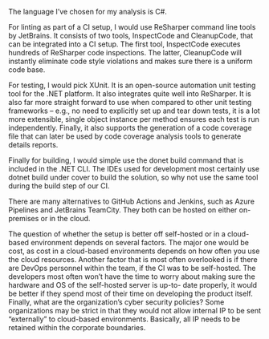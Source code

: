 The language I’ve chosen for my analysis is C#.

For linting as part of a CI setup, I would use ReSharper command line tools by JetBrains. It consists of
two tools, InspectCode and CleanupCode, that can be integrated into a CI setup. The first tool,
InspectCode executes hundreds of ReSharper code inspections. The latter, CleanupCode will
instantly eliminate code style violations and makes sure there is a uniform code base.

For testing, I would pick XUnit. It is an open-source automation unit testing tool for the .NET
platform. It also integrates quite well into ReSharper. It is also far more straight forward to use when
compared to other unit testing frameworks – e.g., no need to explicitly set up and tear down tests, it
is a lot more extensible, single object instance per method ensures each test is run independently.
Finally, it also supports the generation of a code coverage file that can later be used by code
coverage analysis tools to generate details reports.

Finally for building, I would simple use the donet build command that is included in the .NET CLI. The
IDEs used for development most certainly use dotnet build under cover to build the solution, so why
not use the same tool during the build step of our CI.

There are many alternatives to GitHub Actions and Jenkins, such as Azure Pipelines and JetBrains
TeamCity. They both can be hosted on either on-premises or in the cloud.

The question of whether the setup is better off self-hosted or in a cloud-based environment depends
on several factors. The major one would be cost, as cost in a cloud-based environments depends on
how often you use the cloud resources. Another factor that is most often overlooked is if there are
DevOps personnel within the team, if the CI was to be self-hosted. The developers most often won’t
have the time to worry about making sure the hardware and OS of the self-hosted server is up-to-
date properly, it would be better if they spend most of their time on developing the product itself.
Finally, what are the organization’s cyber security policies? Some organizations may be strict in that
they would not allow internal IP to be sent “externally” to cloud-based environments. Basically, all IP
needs to be retained within the corporate boundaries.
